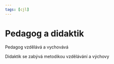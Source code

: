 ```yaml
---
tags: [cjl]
---
```

# Pedagog a didaktik
Pedagog vzdělává a vychovává

Didaktik se zabývá metodikou vzdělávání a výchovy